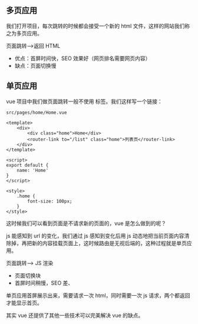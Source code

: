 ## 多页应用

我们打开项目，每次跳转的时候都会接受一个新的 html 文件，这样的网站我们称之为多页应用。

页面跳转——>返回 HTML

- 优点：首屏时间快，SEO 效果好（网页排名需要网页内容）
- 缺点：页面切换慢



## 单页应用

vue 项目中我们做页面跳转一般不使用 <a> 标签。我们这样写一个链接：

`src/pages/home/Home.vue`

```vue
<template>
	<div>
		<div class="home">Home</div>
		<router-link to="/list" class="home">列表页</router-link>
	</div>
</template>

<script>
export default {
	name: 'Home'
}
</script>

<style>
	.home {
		font-size: 100px;
	}
</style>
```

这时候我们可以看到页面是不请求新的页面的，vue 是怎么做到的呢？

js 能感知到 url 的变化，我们通过 js 感知到变化后用 js 动态地把当前页面内容清除掉，再把新的内容挂载页面上，这时候路由是无视后端的，这种过程就是单页应用。

页面跳转——> JS 渲染

- 页面切换块
- 首屏时间稍慢，SEO 差、

单页应用首屏展示出来，需要请求一次 html，同时需要一次 js 请求，两个都返回才能显示首页。

其实 vue 还提供了其他一些技术可以完美解决 vue 的缺点。



